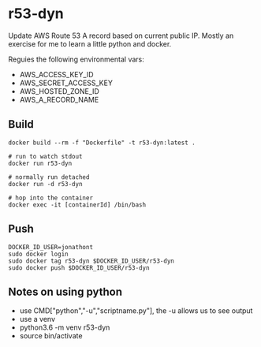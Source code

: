 # r53-dyn

Update AWS Route 53 A record based on current public IP.  Mostly an exercise for me to learn a little python and docker.

Reguies the following environmental vars:

* AWS_ACCESS_KEY_ID
* AWS_SECRET_ACCESS_KEY
* AWS_HOSTED_ZONE_ID
* AWS_A_RECORD_NAME

## Build

```shell
docker build --rm -f "Dockerfile" -t r53-dyn:latest .

# run to watch stdout
docker run r53-dyn

# normally run detached
docker run -d r53-dyn

# hop into the container
docker exec -it [containerId] /bin/bash
```

## Push

```shell
DOCKER_ID_USER=jonathont
sudo docker login
sudo docker tag r53-dyn $DOCKER_ID_USER/r53-dyn
sudo docker push $DOCKER_ID_USER/r53-dyn
```

## Notes on using python

* use CMD["python","-u","scriptname.py"], the -u allows us to see output
* use a venv
*   python3.6 -m venv r53-dyn
*   source bin/activate
